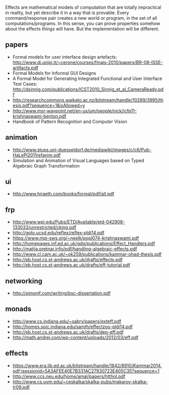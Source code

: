 
Effects are mathematical models of computation that are totally impractical in reality, but yet describe it in a way that is provable. Every command/response pair creates a new world or program, in the set of all computations/programs. In this sense, you can prove properties somehow about the effects things will have. But the implementation will be different.

## papers

- Formal models for user interface design artefacts: http://www.di.unipi.it/~cerone/courses/fmais-2010/papers/BR-08-ISSE-artifacts.pdf
- Formal Models for Informal GUI Designs
- A Formal Model for Generating Integrated Functional and User Interface Test Cases: http://dsinnig.com/publications/ICST2010_Sinnig_et_al_CameraReady.pdf
- http://researchcommons.waikato.ac.nz/bitstream/handle/10289/3995/thesis.pdf?sequence=1&isAllowed=y
- http://www.msr-waypoint.net/en-us/um/people/nick/icfp11-krishnaswami-benton.pdf
- Handbook of Pattern Recognition and Computer Vision

## animation

- http://www.stups.uni-duesseldorf.de/mediawiki/images/c/c6/Pub-HaLePl2011refanim.pdf
- Simulation and Animation of Visual Languages based on Typed Algebraic Graph Transformation

## ui

- http://www.hiraeth.com/books/formal/pdf/all.pdf

## frp

- http://www.wpi.edu/Pubs/ETD/Available/etd-042908-133033/unrestricted/cking.pdf
- http://goto.ucsd.edu/reflex/reflex-pldi14.pdf
- https://www.mpi-sws.org/~neelk/popl074-krishnaswami.pdf
- http://homepages.inf.ed.ac.uk/gdp/publications/Effect_Handlers.pdf
- http://matija.pretnar.info/pdf/handling-algebraic-effects.pdf
- http://www.cl.cam.ac.uk/~ok259/publications/kammar-ohad-thesis.pdf
- http://eb.host.cs.st-andrews.ac.uk/drafts/effects.pdf
- http://eb.host.cs.st-andrews.ac.uk/drafts/eff-tutorial.pdf

## networking

- http://simonjf.com/writing/bsc-dissertation.pdf

## monads

- http://www.cs.indiana.edu/~sabry/papers/exteff.pdf
- http://homes.soic.indiana.edu/samth/effectzoo-pldi14.pdf
- http://eb.host.cs.st-andrews.ac.uk/drafts/dep-eff.pdf
- http://math.andrej.com/wp-content/uploads/2012/03/eff.pdf

## effects

- https://www.era.lib.ed.ac.uk/bitstream/handle/1842/8910/Kammar2014.pdf;jsessionid=5A3AFEE40E7B331AC27930723E405C35?sequence=1
- http://www.ccs.neu.edu/home/amal/papers/htthol.pdf
- http://www.cs.uvm.edu/~ceskalka/skalka-pubs/makarov-skalka-tr09.pdf

